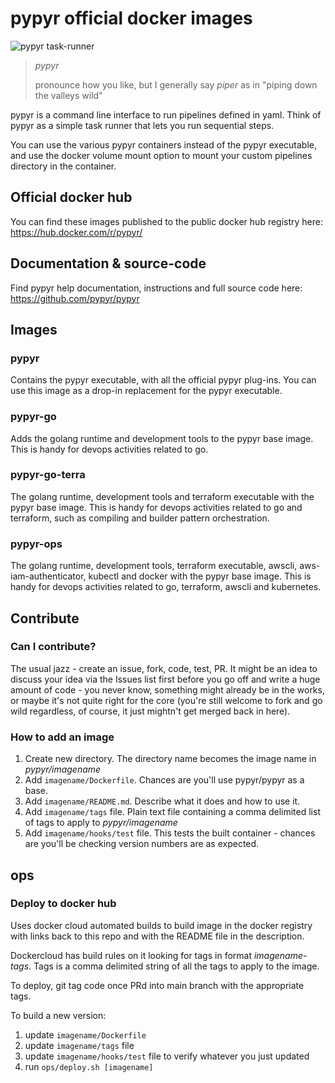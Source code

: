 # pypyr official docker images

![pypyr task-runner](https://pypyr.io/images/2x1/pypyr-taskrunner-yaml-pipeline-automation-1200x600.1bd2401e4f8071d85bcb1301128e4717f0f54a278e91c9c350051191de9d22c0.png)

> *pypyr*
>
> pronounce how you like, but I generally say *piper* as in "piping
    down the valleys wild"

pypyr is a command line interface to run pipelines defined in yaml.
Think of pypyr as a simple task runner that lets you run sequential
steps.

You can use the various pypyr containers instead of the pypyr executable, and
use the docker volume mount option to mount your custom pipelines directory in
the container.

## Official docker hub
You can find these images published to the public docker hub registry here:
https://hub.docker.com/r/pypyr/

## Documentation & source-code
Find pypyr help documentation, instructions and full source code here:
https://github.com/pypyr/pypyr

## Images
### pypyr
Contains the pypyr executable, with all the official pypyr plug-ins. You can use
this image as a drop-in replacement for the pypyr executable.

### pypyr-go
Adds the golang runtime and development tools to the pypyr base image. This is
handy for devops activities related to go.

### pypyr-go-terra
The golang runtime, development tools and terraform executable with the pypyr
base image. This is handy for devops activities related to go and terraform,
such as compiling and builder pattern orchestration.

### pypyr-ops
The golang runtime, development tools, terraform executable, awscli, aws-iam-authenticator,
 kubectl and docker with the pypyr base image. This is handy for devops activities related to
go, terraform, awscli and kubernetes.


## Contribute
### Can I contribute?
The usual jazz - create an issue, fork, code, test, PR. It might be an idea to
discuss your idea via the Issues list first before you go off and write a
huge amount of code - you never know, something might already be in the works,
or maybe it's not quite right for the core (you're still welcome to fork
and go wild regardless, of course, it just mightn't get merged back in here).

### How to add an image
1. Create new directory. The directory name becomes the image name in _pypyr/imagename_
2. Add `imagename/Dockerfile`. Chances are you'll use pypyr/pypyr as a base.
3. Add `imagename/README.md`. Describe what it does and how to use it.
4. Add `imagename/tags` file. Plain text file containing a comma delimited list
   of tags to apply to _pypyr/imagename_
5. Add `imagename/hooks/test` file. This tests the built container - chances are
   you'll be checking version numbers are as expected.

## ops
### Deploy to docker hub
Uses docker cloud automated builds to build image in the docker registry with
links back to this repo and with the README file in the description.

Dockercloud has build rules on it looking for tags in format _imagename-tags_.
Tags is a comma delimited string of all the tags to apply to the image.

To deploy, git tag code once PRd into main branch with the appropriate tags.

To build a new version:
1. update `imagename/Dockerfile`
2. update `imagename/tags` file
3. update `imagename/hooks/test` file to verify whatever you just updated
3. run `ops/deploy.sh [imagename]`
